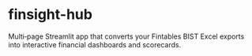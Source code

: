 # finsight-hub
Multi‑page Streamlit app that converts your Fintables BIST Excel exports into interactive financial dashboards and scorecards.
